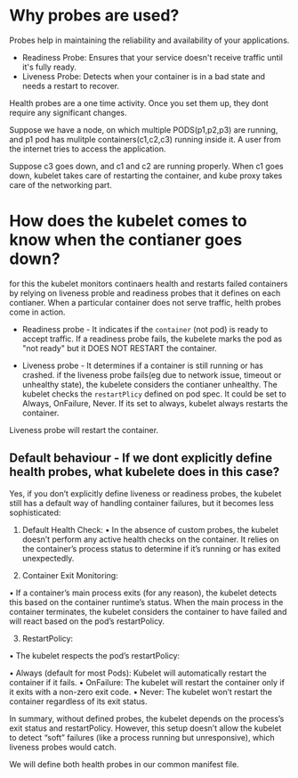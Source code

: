 
# Why probes are used?


Probes help in maintaining the reliability and availability of your applications.

- Readiness Probe: Ensures that your service doesn't receive traffic until it's fully ready.
- Liveness Probe: Detects when your container is in a bad state and needs a restart to recover.

Health probes are a one time activity. Once you set them up, they dont require any significant changes.


Suppose we have a node, on which multiple PODS(p1,p2,p3) are running, and p1 pod has mulitple containers(c1,c2,c3) running inside it. A user from the internet tries to access the application.

Suppose c3 goes down, and c1 and c2 are running properly. When c1 goes down, kubelet takes care of restarting the container, and kube proxy takes care of the networking part.

# How does the kubelet comes to know when the contianer goes down?

for this the kubelet monitors  continaers health and restarts failed containers by relying on liveness proble and readiness probes that it defines on each contianer. When a particular container does not serve traffic, helth probes come in action.


- Readiness probe - It indicates if the `container` (not pod) is ready to accept traffic. If a readiness probe fails, the kubelete marks the pod as "not ready" but it DOES NOT RESTART the container.


- Liveness probe - It determines if a container is still running or has crashed. if the liveness probe fails(eg due to network issue, timeout or unhealthy state), the kubelete considers the contianer unhealthy. The kubelet checks the `restartPlicy` defined on pod spec. It could be set to Always, OnFailure, Never. If its set to always, kubelet always restarts the container.

Liveness probe will restart the container.

## Default behaviour - If we dont explicitly define health probes, what kubelete does in this case?

Yes, if you don’t explicitly define liveness or readiness probes, the kubelet still has a default way of handling container failures, but it becomes less sophisticated: 

1. Default Health Check: 
• In the absence of custom probes, the kubelet doesn’t perform any active health checks on the container. It relies on the container’s process status to determine if it’s running or has exited unexpectedly. 

2. Container Exit Monitoring: 

• If a container’s main process exits (for any reason), the kubelet detects this based on the container runtime’s status. When the main process in the container terminates, the kubelet considers the container to have failed and will react based on the pod’s restartPolicy. 

3. RestartPolicy: 

• The kubelet respects the pod’s restartPolicy: 

• Always (default for most Pods): Kubelet will automatically restart the container if it fails. 
• OnFailure: The kubelet will restart the container only if it exits with a non-zero exit code. 
• Never: The kubelet won’t restart the container regardless of its exit status. 

In summary, without defined probes, the kubelet depends on the process’s exit status and restartPolicy. However, this setup doesn’t allow the kubelet to detect “soft” failures (like a process running but unresponsive), which liveness probes would catch.

We will define both health probes in our common manifest file.
